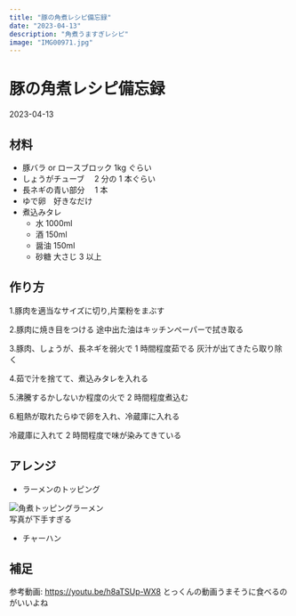 ```yaml
---
title: "豚の角煮レシピ備忘録"
date: "2023-04-13"
description: "角煮うますぎレシピ"
image: "IMG00971.jpg"
---
```


# 豚の角煮レシピ備忘録

2023-04-13

## 材料

- 豚バラ or ロースブロック 1kg ぐらい
- しょうがチューブ　 2 分の 1 本ぐらい
- 長ネギの青い部分　 1 本
- ゆで卵　好きなだけ
- 煮込みタレ
  - 水 1000ml
  - 酒 150ml
  - 醤油 150ml
  - 砂糖 大さじ 3 以上

## 作り方

1.豚肉を適当なサイズに切り,片栗粉をまぶす

2.豚肉に焼き目をつける 途中出た油はキッチンペーパーで拭き取る

3.豚肉、しょうが、長ネギを弱火で 1 時間程度茹でる 灰汁が出てきたら取り除く

4.茹で汁を捨てて、煮込みタレを入れる

5.沸騰するかしないか程度の火で 2 時間程度煮込む

6.粗熱が取れたらゆで卵を入れ、冷蔵庫に入れる

冷蔵庫に入れて 2 時間程度で味が染みてきている

## アレンジ

- ラーメンのトッピング

<div class="row">
    <div class="col-6 col-lg-3">
    <img class="img-fluid p-3 " src="/blog/2023-04-13/IMG00971.jpg" alt="角煮トッピングラーメン" >
    </div>
</div>
写真が下手すぎる

- チャーハン

## 補足

参考動画: https://youtu.be/h8aTSUp-WX8
とっくんの動画うまそうに食べるのがいいよね
